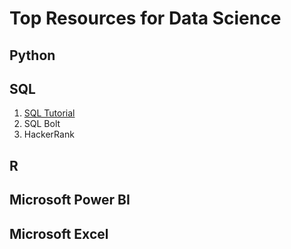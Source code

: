 # Top Resources for Data Science

## Python

## SQL
1. [SQL Tutorial](https://www.mysqltutorial.org)
2. SQL Bolt
3. HackerRank

## R

## Microsoft Power BI

## Microsoft Excel
